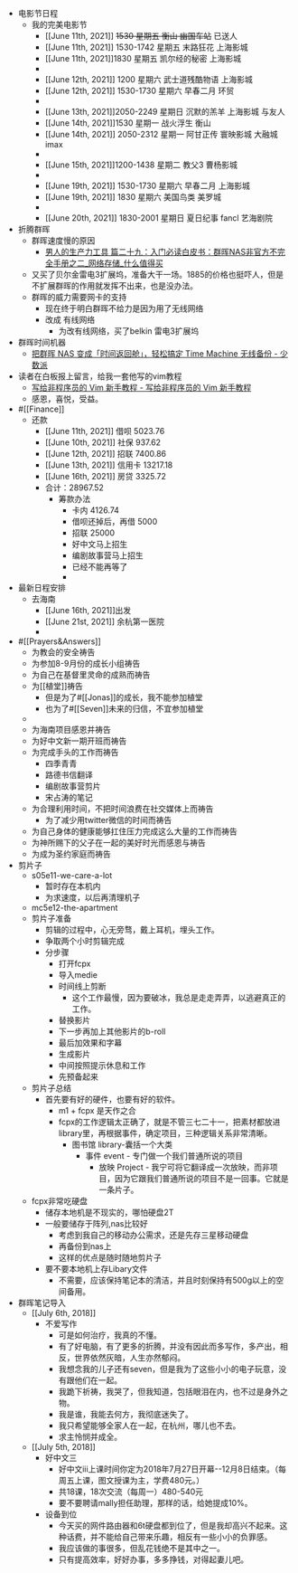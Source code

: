- 电影节日程
    - 我的完美电影节
        - [[June 11th, 2021]] ~~1530 星期五 衡山 幽国车站~~ 已送人
        - [[June 11th, 2021]] 1530-1742 星期五 末路狂花 上海影城
        - [[June 11th, 2021]]1830 星期五 凯尔经的秘密 上海影城 
        - 
        - [[June 12th, 2021]] 1200 星期六 武士道残酷物语 上海影城 
        - [[June 12th, 2021]] 1530-1730 星期六  早春二月 环贸
        - 
        - [[June 13th, 2021]]2050-2249 星期日 沉默的羔羊 上海影城 与友人
        - [[June 14th, 2021]]1530 星期一 战火浮生 衡山 
        - [[June 14th, 2021]] 2050-2312 星期一 阿甘正传 寰映影城 大融城 imax 
        - 
        - [[June 15th, 2021]]1200-1438 星期二 教父3 曹杨影城 
        - 
        - [[June 19th, 2021]] 1530-1730 星期六 早春二月 上海影城
        - [[June 19th, 2021]] 1830 星期六 美国鸟类 美罗城 
        - 
        - [[June 20th, 2021]] 1830-2001 星期日 夏日纪事 fancl 艺海剧院
- 折腾群晖
    - 群晖速度慢的原因
        - [男人的生产力工具 篇二十九：入门必读白皮书：群晖NAS非官方不完全手册之二_网络存储_什么值得买](https://post.smzdm.com/p/710116/)
    - 又买了贝尔金雷电3扩展坞，准备大干一场。1885的价格也挺吓人，但是不扩展群晖的作用就发挥不出来，也是没办法。
    - 群晖的威力需要网卡的支持
        - 现在终于明白群晖不给力是因为用了无线网络
        - 改成 有线网络
            - 为改有线网络，买了belkin 雷电3扩展坞
- 群晖时间机器
    - [把群晖 NAS 变成「时间返回舱」，轻松搞定 Time Machine 无线备份 - 少数派](https://sspai.com/post/48372#!)
- 读者在白板报上留言，给我一套他写的vim教程
    - [写给非程序员的 Vim 新手教程 - 写给非程序员的 Vim 新手教程](https://calon.github.io/Vim-Tutorial-for-Non-Programmers/)
    - 感恩，喜悦，受益。
- #[[Finance]]
    - 还款
        - [[June 11th, 2021]] 借呗 5023.76
        - [[June 10th, 2021]] 社保 937.62
        - [[June 12th, 2021]] 招联 7400.86
        - [[June 13th, 2021]] 信用卡 13217.18
        - [[June 16th, 2021]] 房贷 3325.72
        - 合计：28967.52
            - 筹款办法
                - 卡内 4126.74
                - 借呗还掉后，再借 5000
                - 招联 25000
                - 好中文马上招生
                - 编剧故事营马上招生
                - 已经不能再等了
                - 
- 最新日程安排
    - 去海南
        - [[June 16th, 2021]]出发
        - [[June 21st, 2021]] 余杭第一医院
        - 
- #[[Prayers&Answers]]
    - 为教会的安全祷告
    - 为参加8-9月份的成长小组祷告
    - 为自己在基督里灵命的成熟而祷告
    - 为[[植堂]]祷告
        - 但是为了#[[Jonas]]的成长，我不能参加植堂
        - 也为了#[[Seven]]未来的归信，不宜参加植堂
    - 
    - 为海南项目感恩并祷告
    - 为好中文新一期开班而祷告
    - 为完成手头的工作而祷告
        - 四季青青
        - 路德书信翻译
        - 编剧故事营剪片
        - 宋占涛的笔记
    - 为合理利用时间，不把时间浪费在社交媒体上而祷告
        - 为了减少用twitter微信的时间而祷告
    - 为自己身体的健康能够扛住压力完成这么大量的工作而祷告
    - 为神所赐下的父子在一起的美好时光而感恩与祷告
    - 为成为圣约家庭而祷告
- 剪片子
    - s05e11-we-care-a-lot
        - 暂时存在本机内
        - 为求速度，以后再清理机子
    - mc5e12-the-apartment
    - 剪片子准备
        - 剪辑的过程中，心无旁骛，戴上耳机，埋头工作。
        - 争取两个小时剪辑完成
        - 分步骤
            - 打开fcpx
            - 导入medie
            - 时间线上剪断
                - 这个工作最慢，因为要破冰，我总是走走弄弄，以逃避真正的工作。
            - 替换影片
            - 下一步再加上其他影片的b-roll
            - 最后加效果和字幕
            - 生成影片
            - 中间按照提示休息和工作
            - 先预备起来
    - 剪片子总结 
        - 首先要有好的硬件，也要有好的软件。
            - m1 + fcpx 是天作之合
            - fcpx的工作逻辑太正确了，就是不管三七二十一，把素材都放进library里，再根据事件，确定项目，三种逻辑关系非常清晰。
                - 图书馆 library-囊括一个大类
                    - 事件 event - 专门做一个我们普通所说的项目
                        - 放映 Project - 我宁可将它翻译成一次放映，而非项目，因为它跟我们普通所说的项目不是一回事。它就是一条片子。
    - fcpx非常吃硬盘
        - 储存本地机是不现实的，哪怕硬盘2T
        - 一般要储存于阵列,nas比较好
            - 考虑到我自己的移动办公需求，还是先存三星移动硬盘
            - 再备份到nas上
            - 这样的优点是随时随地剪片子
        - 要不要本地机上存Libary文件
            - 不需要，应该保持笔记本的清洁，并且时刻保持有500g以上的空间备用。
- 群晖笔记导入
    - [[July 6th, 2018]]
        - 不爱写作
            - 可是如何治疗，我真的不懂。
            - 有了好电脑，有了更多的折腾，并没有因此而多写作，多产出，相反，世界依然灰暗，人生亦然郁闷。
            - 我想念我的儿子还有seven，但是我为了这些小小的电子玩意，没有跟他们在一起。
            - 我跪下祈祷，我哭了，但我知道，包括眼泪在内，也不过是身外之物。
            - 我是谁，我能去何方，我彻底迷失了。
            - 我只希望能够全家人在一起，在杭州，哪儿也不去。
            - 求主怜悯并成全。
    - [[July 5th, 2018]]
        - 好中文三
            - 好中文iii上课时间你定为2018年7月27日开幕--12月8日结束。（每周五上课，图文授课为主，学费480元。）
            - 共18课，18次交流（每周一）480-540元
            - 要不要聘请mally担任助理，那样的话，给她提成10%。
        - 设备到位
            - 今天买的网件路由器和6t硬盘都到位了，但是我却高兴不起来。这种话费，并不能给自己带来乐趣，相反有一些小小的负罪感。
            - 我应该做的事很多，但乱花钱绝不是其中之一。
            - 只有提高效率，好好办事，多多挣钱，对得起妻儿吧。
